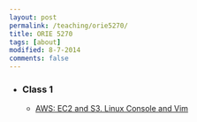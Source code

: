 ```yaml
---
layout: post
permalink: /teaching/orie5270/
title: ORIE 5270
tags: [about]
modified: 8-7-2014
comments: false
---
```


* ### Class 1
    * [AWS: EC2 and S3. Linux Console and Vim](/saul/ec2_notes.pdf)
